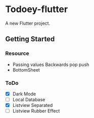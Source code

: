 # Todoey-flutter

A new Flutter project.

## Getting Started
### Resource
- Passing values Backwards pop push
- BottomSheet
### ToDo
- [x] Dark Mode
- [ ] Local Database
- [x] Listview Separated
- [ ] Listview Rubber Effect

